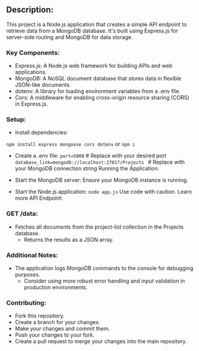 

## Description:

 This project is a Node.js application that creates a simple API endpoint to retrieve data from a MongoDB database. It's built using Express.js for server-side routing and MongoDB for data storage.

### Key Components:

- Express.js: A Node.js web framework for building APIs and web applications.
- MongoDB: A NoSQL document database that stores data in flexible JSON-like documents.
- dotenv: A library for loading environment variables from a .env file.
- Cors: A middleware for enabling cross-origin resource sharing (CORS) in Express.js.


### Setup:

- Install dependencies:

`npm install express mongoose cors dotenv` or `npm i`

- Create a .env file:
`port=5000`  # Replace with your desired port
`database_link=mongodb://localhost:27017/Projects ` # Replace with your MongoDB connection string
Running the Application:

- Start the MongoDB server: Ensure your MongoDB instance is running.
- Start the Node.js application:
`node app.js`
Use code with caution. Learn more
API Endpoint:

### GET /data:
- Fetches all documents from the project-list collection in the Projects database.
  - Returns the results as a JSON array.

### Additional Notes:

- The application logs MongoDB commands to the console for debugging purposes.
  - Consider using more robust error handling and input validation in production environments.

### Contributing:
- Fork this repository.
- Create a branch for your changes.
- Make your changes and commit them.
- Push your changes to your fork.
- Create a pull request to merge your changes into the main repository.